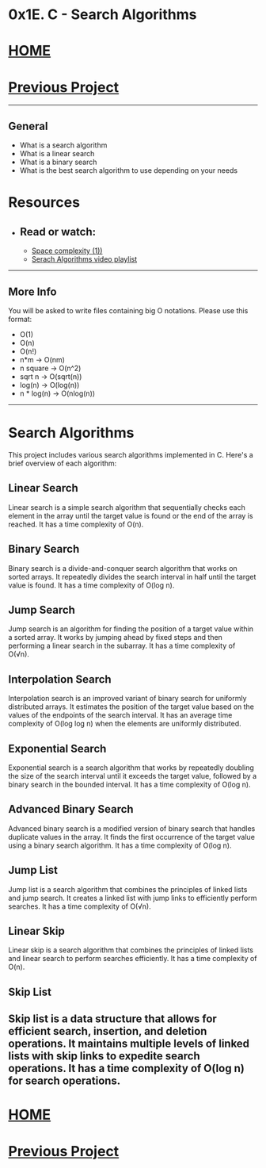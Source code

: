 # 0x1E. C - Search Algorithms

# [HOME](https://github.com/Drihmia/alx-low_level_programming/blob/main/README.md)
# [Previous Project](https://github.com/Drihmia/alx-low_level_programming/tree/main/0x1C-makefiles/README.md)
---

## General
-  What is a search algorithm
-  What is a linear search
-  What is a binary search
-  What is the best search algorithm to use depending on your needs
# Resources
- ## Read or watch:
    - [Space complexity (1))](https://www.geeksforgeeks.org/g-fact-86/)
    - [Serach Algorithms video playlist](https://www.youtube.com/playlist?list=PLEJXowNB4kPwTb4BivkY0dENHmXdOEM3V)
---
## More Info
You will be asked to write files containing big O notations. Please use this format:
- O(1)
- O(n)
- O(n!)
- n*m -> O(nm)
- n square -> O(n^2)
- sqrt n -> O(sqrt(n))
- log(n) -> O(log(n))
- n * log(n) -> O(nlog(n))
---
# Search Algorithms

This project includes various search algorithms implemented in C. Here's a brief overview of each algorithm:

## Linear Search
Linear search is a simple search algorithm that sequentially checks each element in the array until the target value is found or the end of the array is reached. It has a time complexity of O(n).

## Binary Search
Binary search is a divide-and-conquer search algorithm that works on sorted arrays. It repeatedly divides the search interval in half until the target value is found. It has a time complexity of O(log n).

## Jump Search
Jump search is an algorithm for finding the position of a target value within a sorted array. It works by jumping ahead by fixed steps and then performing a linear search in the subarray. It has a time complexity of O(√n).

## Interpolation Search
Interpolation search is an improved variant of binary search for uniformly distributed arrays. It estimates the position of the target value based on the values of the endpoints of the search interval. It has an average time complexity of O(log log n) when the elements are uniformly distributed.

## Exponential Search
Exponential search is a search algorithm that works by repeatedly doubling the size of the search interval until it exceeds the target value, followed by a binary search in the bounded interval. It has a time complexity of O(log n).

## Advanced Binary Search
Advanced binary search is a modified version of binary search that handles duplicate values in the array. It finds the first occurrence of the target value using a binary search algorithm. It has a time complexity of O(log n).

## Jump List
Jump list is a search algorithm that combines the principles of linked lists and jump search. It creates a linked list with jump links to efficiently perform searches. It has a time complexity of O(√n).

## Linear Skip
Linear skip is a search algorithm that combines the principles of linked lists and linear search to perform searches efficiently. It has a time complexity of O(n).

## Skip List
Skip list is a data structure that allows for efficient search, insertion, and deletion operations. It maintains multiple levels of linked lists with skip links to expedite search operations. It has a time complexity of O(log n) for search operations.
---

# [HOME](https://github.com/Drihmia/alx-low_level_programming/blob/main/README.md)
# [Previous Project](https://github.com/Drihmia/alx-low_level_programming/tree/main/0x1C-makefiles/README.md)
